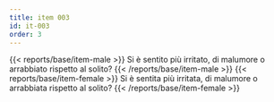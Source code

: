 ```yaml
---
title: item 003
id: it-003
order: 3
---
```

{{< reports/base/item-male >}}
  Si è sentito più irritato, di malumore o arrabbiato rispetto al solito?
{{< /reports/base/item-male >}}
{{< reports/base/item-female >}}
  Si è sentita più irritata, di malumore o arrabbiata rispetto al solito?
{{< /reports/base/item-female >}}